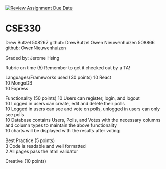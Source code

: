[![Review Assignment Due Date](https://classroom.github.com/assets/deadline-readme-button-24ddc0f5d75046c5622901739e7c5dd533143b0c8e959d652212380cedb1ea36.svg)](https://classroom.github.com/a/FVRcsrC3)
# CSE330
Drew Butzel 508267 github: DrewButzel
Owen Nieuwenhuizen 508866 github: OwenNieuwenhuizen

Graded by: Jerome Hsing

Rubric on time (5)
Remember to get it checked out by a TA!

Languages/Frameworks used (30 points)
10 React  
10 MongoDB  
10 Express  

Functionality (50 points)
10 Users can register, login, and logout  
10 Logged in users can create, edit and delete their polls  
10 Logged in users can see and vote on polls, unlogged in users can only see polls  
10 Database contains Users, Polls, and Votes with the necessary columns and column types to maintain the above functionality  
10 charts will be displayed with the results after voting  


Best Practice (5 points)  
3 Code is readable and well formatted  
2 All pages pass the html validator  

Creative (10 points)  
